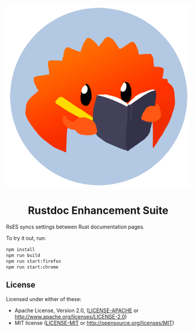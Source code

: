 <center><img src=extension/icons/rustdocs.png><h1>Rustdoc Enhancement Suite</h1></center>

RsES syncs settings between Rust documentation pages.

To try it out, run:

    npm install
    npm run build
    npm run start:firefox
    npm run start:chrome

License
------

Licensed under either of these:

 * Apache License, Version 2.0, ([LICENSE-APACHE](LICENSE-APACHE) or
   http://www.apache.org/licenses/LICENSE-2.0)
 * MIT license ([LICENSE-MIT](LICENSE-MIT) or
   http://opensource.org/licenses/MIT)
